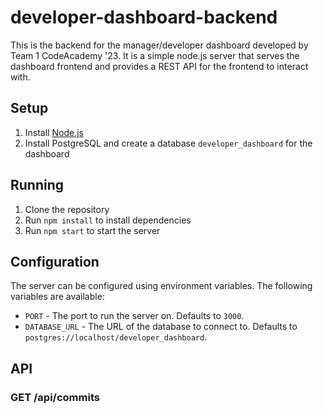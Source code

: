 # developer-dashboard-backend

This is the backend for the manager/developer dashboard developed by Team 1 CodeAcademy '23. It is a simple node.js server that serves the dashboard frontend and provides a REST API for the frontend to interact with.

## Setup

1. Install [Node.js](https://nodejs.org/en/download/)
2. Install PostgreSQL and create a database `developer_dashboard` for the dashboard

## Running

1. Clone the repository
2. Run `npm install` to install dependencies
3. Run `npm start` to start the server

## Configuration

The server can be configured using environment variables. The following variables are available:

- `PORT` - The port to run the server on. Defaults to `3000`.
- `DATABASE_URL` - The URL of the database to connect to. Defaults to `postgres://localhost/developer_dashboard`.


## API


### GET /api/commits